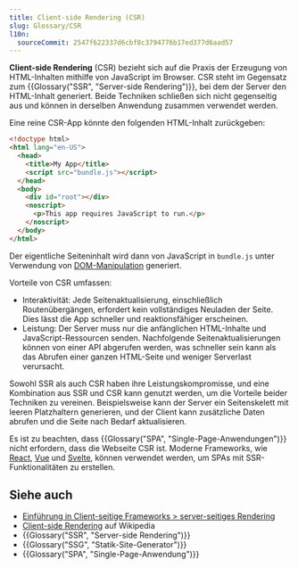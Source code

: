 ```yaml
---
title: Client-side Rendering (CSR)
slug: Glossary/CSR
l10n:
  sourceCommit: 2547f622337d6cbf8c3794776b17ed377d6aad57
---
```


**Client-side Rendering** (CSR) bezieht sich auf die Praxis der Erzeugung von HTML-Inhalten mithilfe von JavaScript im Browser. CSR steht im Gegensatz zum {{Glossary("SSR", "Server-side Rendering")}}, bei dem der Server den HTML-Inhalt generiert. Beide Techniken schließen sich nicht gegenseitig aus und können in derselben Anwendung zusammen verwendet werden.

Eine reine CSR-App könnte den folgenden HTML-Inhalt zurückgeben:

```html
<!doctype html>
<html lang="en-US">
  <head>
    <title>My App</title>
    <script src="bundle.js"></script>
  </head>
  <body>
    <div id="root"></div>
    <noscript>
      <p>This app requires JavaScript to run.</p>
    </noscript>
  </body>
</html>
```

Der eigentliche Seiteninhalt wird dann von JavaScript in `bundle.js` unter Verwendung von [DOM-Manipulation](/de/docs/Web/API/Document_Object_Model) generiert.

Vorteile von CSR umfassen:

- Interaktivität: Jede Seitenaktualisierung, einschließlich Routenübergängen, erfordert kein vollständiges Neuladen der Seite. Dies lässt die App schneller und reaktionsfähiger erscheinen.
- Leistung: Der Server muss nur die anfänglichen HTML-Inhalte und JavaScript-Ressourcen senden. Nachfolgende Seitenaktualisierungen können von einer API abgerufen werden, was schneller sein kann als das Abrufen einer ganzen HTML-Seite und weniger Serverlast verursacht.

Sowohl SSR als auch CSR haben ihre Leistungskompromisse, und eine Kombination aus SSR und CSR kann genutzt werden, um die Vorteile beider Techniken zu vereinen. Beispielsweise kann der Server ein Seitenskelett mit leeren Platzhaltern generieren, und der Client kann zusätzliche Daten abrufen und die Seite nach Bedarf aktualisieren.

Es ist zu beachten, dass {{Glossary("SPA", "Single-Page-Anwendungen")}} nicht erfordern, dass die Webseite CSR ist. Moderne Frameworks, wie [React](/de/docs/Learn_web_development/Core/Frameworks_libraries/React_getting_started), [Vue](/de/docs/Learn_web_development/Core/Frameworks_libraries/Vue_getting_started) und [Svelte](/de/docs/Learn_web_development/Core/Frameworks_libraries/Svelte_getting_started), können verwendet werden, um SPAs mit SSR-Funktionalitäten zu erstellen.

## Siehe auch

- [Einführung in Client-seitige Frameworks > server-seitiges Rendering](/de/docs/Learn_web_development/Core/Frameworks_libraries/Introduction#server-side_rendering)
- [Client-side Rendering](https://en.wikipedia.org/wiki/Client-side_rendering) auf Wikipedia
- {{Glossary("SSR", "Server-side Rendering")}}
- {{Glossary("SSG", "Statik-Site-Generator")}}
- {{Glossary("SPA", "Single-Page-Anwendung")}}
